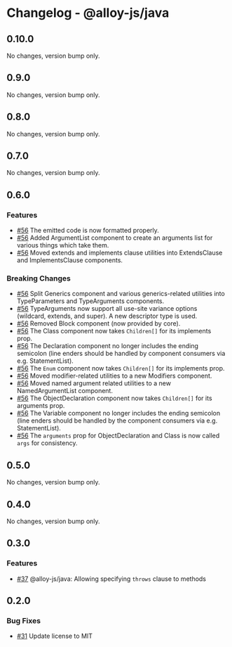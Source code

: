# Changelog - @alloy-js/java

## 0.10.0

No changes, version bump only.

## 0.9.0

No changes, version bump only.

## 0.8.0

No changes, version bump only.

## 0.7.0

No changes, version bump only.

## 0.6.0

### Features

- [#56](https://github.com/alloy-framework/alloy/pull/56) The emitted code is now formatted properly.
- [#56](https://github.com/alloy-framework/alloy/pull/56) Added ArgumentList component to create an arguments list for various things which take them.
- [#56](https://github.com/alloy-framework/alloy/pull/56) Moved extends and implements clause utilities into ExtendsClause and ImplementsClause components.

### Breaking Changes

- [#56](https://github.com/alloy-framework/alloy/pull/56) Split Generics component and various generics-related utilities into TypeParameters and TypeArguments components.
- [#56](https://github.com/alloy-framework/alloy/pull/56) TypeArguments now support all use-site variance options (wildcard, extends, and super). A new descriptor type is used.
- [#56](https://github.com/alloy-framework/alloy/pull/56) Removed Block component (now provided by core).
- [#56](https://github.com/alloy-framework/alloy/pull/56) The Class component now takes `Children[]` for its implements prop.
- [#56](https://github.com/alloy-framework/alloy/pull/56) The Declaration component no longer includes the ending semicolon (line enders should be handled by component consumers via e.g. StatementList).
- [#56](https://github.com/alloy-framework/alloy/pull/56) The `Enum` component now takes `Children[]` for its implements prop.
- [#56](https://github.com/alloy-framework/alloy/pull/56) Moved modifier-related utilities to a new Modifiers component.
- [#56](https://github.com/alloy-framework/alloy/pull/56) Moved named argument related utilities to a new NamedArgumentList component.
- [#56](https://github.com/alloy-framework/alloy/pull/56) The ObjectDeclaration component now takes `Children[]` for its arguments prop.
- [#56](https://github.com/alloy-framework/alloy/pull/56) The Variable component no longer includes the ending semicolon (line enders should be handled by the component consumers via e.g. StatementList).
- [#56](https://github.com/alloy-framework/alloy/pull/56) The `arguments` prop for ObjectDeclaration and Class is now called `args` for consistency.


## 0.5.0

No changes, version bump only.

## 0.4.0

No changes, version bump only.

## 0.3.0

### Features

- [#37](https://github.com/alloy-framework/alloy/pull/37) @alloy-js/java: Allowing specifying `throws` clause to methods




## 0.2.0

### Bug Fixes

- [#31](https://github.com/alloy-framework/alloy/pull/31) Update license to MIT

